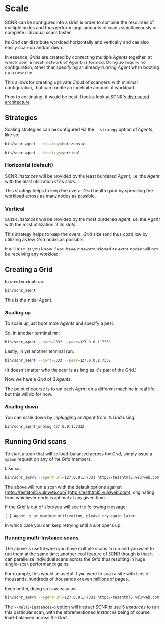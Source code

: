 # Scale

SCNR can be configured into a _Grid_, in order to combine the resources of multiple
nodes and thus perform large amounts of scans simultaneously or complete individual 
scans faster.

Its _Grid_ can distribute workload horizontally and vertically and can also easily
scale up and/or down.

In essence, _Grids_ are created by connecting multiple _Agents_ together, at which
point a mesh network of _Agents_ is formed.
Doing so require no configuration, other than specifying an already running _Agent_
when booting up a new one.

This allows for creating a private Cloud of scanners, with minimal configuration,
that can handle an indefinite amount of workload.

Prior to continuing, it would be best if took a look at SCNR's [distributed architecture](/deployment/distributed/index.md).

## Strategies

Scaling strategies can be configured via the `--strategy` option of _Agents_, 
like so:

```bash
bin/scnr_agent --strategy=horizonstal
```

```bash
bin/scnr_agent --strategy=vertical
```

### Horizontal (default)

SCNR _Instances_ will be provided by the least burdened _Agent_, i.e. the
_Agent_ with the least utilization of its _slots_.

This strategy helps to keep the overall _Grid_ health good by spreading the
workload across as many nodes as possible.

### Vertical

SCNR _Instances_ will be provided by the most burdened _Agent_, i.e. the
_Agent_ with the most utilization of its _slots_.

This strategy helps to keep the overall _Grid_ size (and thus cost) low by
utilizing as few _Grid_ nodes as possible.

It will also let you know if you have over-provisioned as extra nodes will not
be receiving any workload.

## Creating a Grid

In one terminal run:

```bash
bin/scnr_agent
```

This is the initial _Agent_.

### Scaling up

To scale up just boot more _Agents_ and specify a peer.

So, in another terminal run:

```bash
bin/scnr_agent --port=7332 --peer=127.0.0.1:7331
```

Lastly, in yet another terminal run:

```bash
bin/scnr_agent --port=7333 --peer=127.0.0.1:7332
```

(It doesn't matter who the peer is as long as it's part of the Grid.)

Now we have a _Grid_ of 3 _Agents_.

The point of course is to run each _Agent_ on a different machine in real life,
but this will do for now.


### Scaling down

You can scale down by _unplugging_ an _Agent_ from its _Grid_ using:

```bash
bin/scnr_agent_unplug 127.0.0.1:7332
```

## Running Grid scans

To start a scan that will be load-balanced across the _Grid_, simply issue
a `spawn` request on any of the _Grid_ members.

Like so:

```bash
bin/scnr_spawn --agent-url=127.0.0.1:7331 http://testhtml5.vulnweb.com
```

The above will run a scan with the default options against
[http://testhtml5.vulnweb.com](http://testhtml5.vulnweb.com), originating from
whichever node is optimal at any given time.

If the _Grid_ is out of _slots_ you will see the following message:

```
[~] Agent is at maximum utilization, please try again later.
```

In which case you can keep retrying until a _slot_ opens up.

### Running multi-Instance scans

The above is useful when you have multiple scans to run and you want to run them
at the same time; another cool feature of SCNR though is that it can parallelize
individual scans across the _Grid_ thus resulting in huge single-scan performance gains.

For example, this would be useful if you were to scan a site with tens of thousands,
hundreds of thousands or even millions of pages.

Even better, doing so is as easy as:

```bash
bin/scnr_spawn --agent-url=127.0.0.1:7331 http://testhtml5.vulnweb.com --multi-instances=5
```

The `--multi-instances=5` option will instruct SCNR to use 5 _Instances_ to run this
particular scan, with the aforementioned _Instances_ being of course load-balanced
across the _Grid_.
